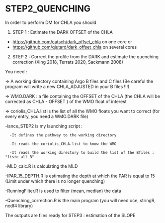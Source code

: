# STEP2_QUENCHING

In order to perform DM for CHLA you should 
1. STEP 1 : Estimate the DARK OFFSET of the CHLA 

- https://github.com/catsch/dark_offset_chla on one core 
  or 
- https://github.com/qjutard/dark_offset_chla on several cores

2. STEP 2 : Correct the profile from the DARK and estimate the quenching correction (Xing 2018, Terrats 2020, Sackmann 2008) 

You need : 

  => A working directory containing Argo B files and C files (Be careful the program will write a new CHLA_ADJUSTED in your B files !!!) 
  
  => WMO.DARK : a file containing the OFFSET of the CHLA (the CHLA will be corrected as CHLA - OFFSET ) of the WMO float of interest
  
  => coriolis_CHLA.list is the list of all the WMO floats you want to correct (for every entry, you need a WMO.DARK file)
  
  
  
  -lance_STEP2 is my launching script :
  
      -It defines the pathway to the working directory
      
      -It reads the coriolis_CHLA.list to know the WMO 
      
      -It reads the working directory to build the list of the Bfiles : "liste_all_B" 
      
  -MLD_calc.R is calculating the MLD
  
  -IPAR_15_DEPTH.R is estimating the depth at which the PAR is equal to 15 (Limit under which there is no longer quenching) 
  
  -RunningFilter.R is used to filter (mean, median) the data 
  
  -Quenching_correction.R is the main program (you will need oce, stringR, ncdf4 library)
  
  The outputs are files ready for STEP3 : estimation of the SLOPE 
